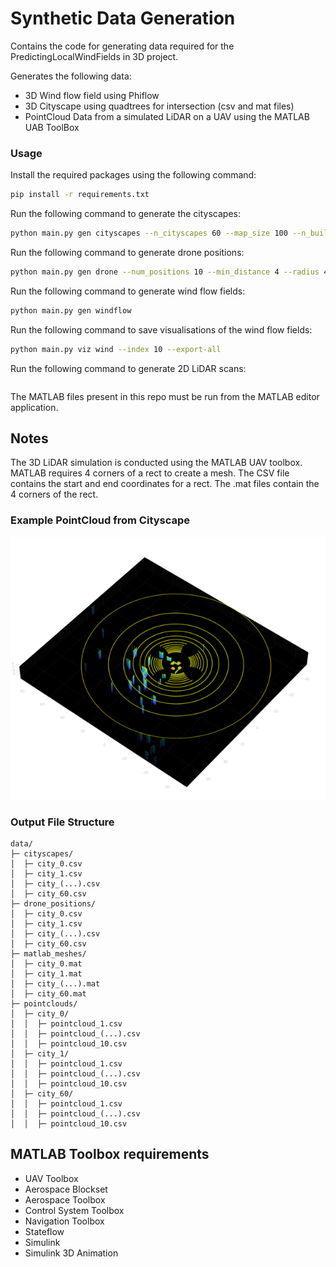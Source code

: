 # Synthetic Data Generation

Contains the code for generating data required for the PredictingLocalWindFields in 3D project. 

Generates the following data:

- 3D Wind flow field using Phiflow
- 3D Cityscape using quadtrees for intersection (csv and mat files)
- PointCloud Data from a simulated LiDAR on a UAV using the MATLAB UAB ToolBox

### Usage

Install the required packages using the following command:

```bash
pip install -r requirements.txt
```

Run the following command to generate the cityscapes:

```bash
python main.py gen cityscapes --n_cityscapes 60 --map_size 100 --n_buildings 20  
```

Run the following command to generate drone positions:

```bash
python main.py gen drone --num_positions 10 --min_distance 4 --radius 45
```

Run the following command to generate wind flow fields:

```bash
python main.py gen windflow
```

Run the following command to save visualisations of the wind flow fields:
```bash
python main.py viz wind --index 10 --export-all
```

Run the following command to generate 2D LiDAR scans:

```bash

```
The MATLAB files present in this repo must be run from the MATLAB editor application.

## Notes

The 3D LiDAR simulation is conducted using the MATLAB UAV toolbox. MATLAB requires 4 corners of a rect to create a mesh. The CSV file contains the start and end coordinates for a rect. The .mat files contain the 4 corners of the rect.

### Example PointCloud from Cityscape

![PointCloud visualisation](./pointcloud.png)

### Output File Structure

```
data/
├─ cityscapes/
│  ├─ city_0.csv
│  ├─ city_1.csv
│  ├─ city_(...).csv
│  ├─ city_60.csv
├─ drone_positions/
│  ├─ city_0.csv
│  ├─ city_1.csv
│  ├─ city_(...).csv
│  ├─ city_60.csv
├─ matlab_meshes/
│  ├─ city_0.mat
│  ├─ city_1.mat
│  ├─ city_(...).mat
│  ├─ city_60.mat
├─ pointclouds/
│  ├─ city_0/
│  │  ├─ pointcloud_1.csv
│  │  ├─ pointcloud_(...).csv
│  │  ├─ pointcloud_10.csv
│  ├─ city_1/
│  │  ├─ pointcloud_1.csv
│  │  ├─ pointcloud_(...).csv
│  │  ├─ pointcloud_10.csv
│  ├─ city_60/
│  │  ├─ pointcloud_1.csv
│  │  ├─ pointcloud_(...).csv
│  │  ├─ pointcloud_10.csv
```


## MATLAB Toolbox requirements
- UAV Toolbox
- Aerospace Blockset
- Aerospace Toolbox
- Control System Toolbox
- Navigation Toolbox
- Stateflow
- Simulink
- Simulink 3D Animation
